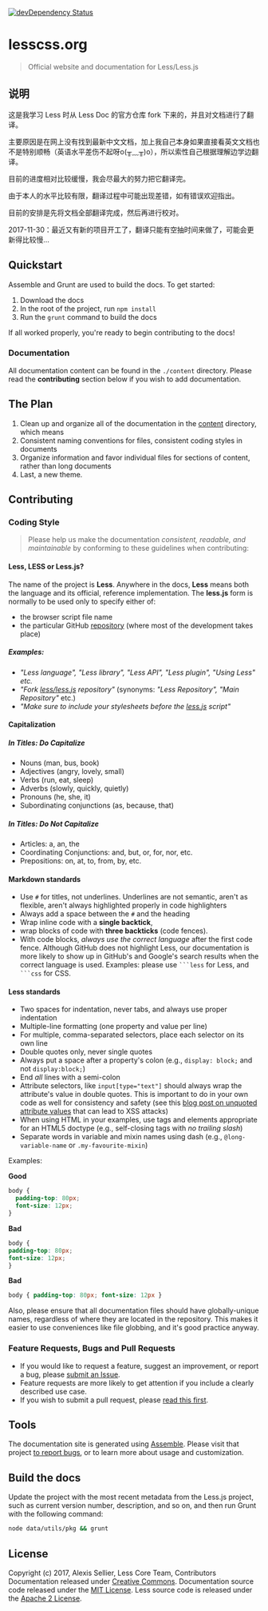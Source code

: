 [![devDependency Status](https://david-dm.org/less/less-docs/dev-status.svg)](https://david-dm.org/less/less-docs#info=devDependencies)

# lesscss.org

> Official website and documentation for Less/Less.js

## 说明

这是我学习 Less 时从 Less Doc 的官方仓库 fork 下来的，并且对文档进行了翻译。

主要原因是在网上没有找到最新中文文档，加上我自己本身如果直接看英文文档也不是特别顺畅（英语水平差伤不起呀o(╥﹏╥)o），所以索性自己根据理解边学边翻译。

目前的进度相对比较缓慢，我会尽最大的努力把它翻译完。

由于本人的水平比较有限，翻译过程中可能出现差错，如有错误欢迎指出。

目前的安排是先将文档全部翻译完成，然后再进行校对。

2017-11-30：最近又有新的项目开工了，翻译只能有空抽时间来做了，可能会更新得比较慢...
## Quickstart

Assemble and Grunt are used to build the docs. To get started:

1. Download the docs
2. In the root of the project, run `npm install`
3. Run the `grunt` command to build the docs

If all worked properly, you're ready to begin contributing to the docs!

### Documentation

All documentation content can be found in the `./content` directory. Please read the **contributing** section below if you wish to add documentation.

## The Plan

1. Clean up and organize all of the documentation in the [content](./content) directory, which means
2. Consistent naming conventions for files, consistent coding styles in documents
3. Organize information and favor individual files for sections of content, rather than long documents
4. Last, a new theme.


## Contributing
### Coding Style
> Please help us make the documentation _consistent, readable, and maintainable_ by conforming to these guidelines when contributing:

#### Less, LESS or Less.js?

The name of the project is **Less**. Anywhere in the docs, **Less** means both the language and its official, reference implementation.
The **less.js** form is normally to be used only to specify either of:
* the browser script file name
* the particular GitHub [repository](https://github.com/less/less.js) (where most of the development takes place)

##### Examples:
- *"Less language", "Less library", "Less API", "Less plugin", "Using Less" etc.*
- *"Fork [less/less.js](https://github.com/less/less.js) repository"* (synonyms: *"Less Repository", "Main Repository"* etc.)
- *"Make sure to include your stylesheets before the [less.js](https://github.com/less/less.js/blob/v2.7.2/dist) script"*


#### Capitalization

##### In Titles: Do Capitalize

* Nouns (man, bus, book)
* Adjectives (angry, lovely, small)
* Verbs (run, eat, sleep)
* Adverbs (slowly, quickly, quietly)
* Pronouns (he, she, it)
* Subordinating conjunctions (as, because, that)

##### In Titles: Do Not Capitalize

* Articles: a, an, the
* Coordinating Conjunctions: and, but, or, for, nor, etc.
* Prepositions: on, at, to, from, by, etc.

#### Markdown standards

* Use `#` for titles, not underlines. Underlines are not semantic, aren't as flexible, aren't always highlighted properly in code highlighters
* Always add a space between the `#` and the heading
* Wrap inline code with a **single backtick**,
* wrap blocks of code with **three backticks** (code fences).
* With code blocks, _always use the correct language_ after the first code fence. Although GitHub does not highlight Less, our documentation is more likely to show up in GitHub's and Google's search results when the correct language is used. Examples: please use <code>\`\`\`less</code> for Less, and <code>\`\`\`css</code> for CSS.

#### Less standards

* Two spaces for indentation, never tabs, and always use proper indentation
* Multiple-line formatting (one property and value per line)
* For multiple, comma-separated selectors, place each selector on its own line
* Double quotes only, never single quotes
* Always put a space after a property's colon (e.g., `display: block;` and not `display:block;`)
* End _all_ lines with a semi-colon
* Attribute selectors, like `input[type="text"]` should always wrap the attribute's value in double quotes. This is important to do in your own code as well for consistency and safety (see this [blog post on unquoted attribute values](http://mathiasbynens.be/notes/unquoted-attribute-values) that can lead to XSS attacks)
* When using HTML in your examples, use tags and elements appropriate for an HTML5 doctype (e.g., self-closing tags with _no trailing slash_)
* Separate words in variable and mixin names using dash (e.g., `@long-variable-name` or `.my-favourite-mixin`)

Examples:

**Good**

```css
body {
  padding-top: 80px;
  font-size: 12px;
}
```

**Bad**

```css
body {
padding-top: 80px;
font-size: 12px;
}
```

**Bad**

```css
body { padding-top: 80px; font-size: 12px }
```

Also, please ensure that all documentation files should have globally-unique names, regardless of where they are located in the repository. This makes it easier to use conveniences like file globbing, and it's good practice anyway.

### Feature Requests, Bugs and Pull Requests

* If you would like to request a feature, suggest an improvement, or report a bug, please [submit an Issue](https://github.com/less/less.js/issues?state=open).
* Feature requests are more likely to get attention if you include a clearly described use case.
* If you wish to submit a pull request, please [read this first](https://github.com/less/less.js/blob/master/CONTRIBUTING.md).

## Tools

The documentation site is generated using [Assemble](http://assemble.io). Please visit that project [to report bugs](https://github.com/assemble/assemble/issues?state=open), or to learn more about usage and customization.

## Build the docs

Update the project with the most recent metadata from the Less.js project, such as current version number, description, and so on, and then run Grunt with the following command:

```bash
node data/utils/pkg && grunt
```

## License
Copyright (c) 2017, Alexis Sellier, Less Core Team, Contributors
Documentation released under [Creative Commons](./LICENSE-CC).
Documentation source code released under the [MIT License](./LICENSE-MIT).
Less source code is released under the [Apache 2 License](https://github.com/less/less.js/blob/master/LICENSE).
